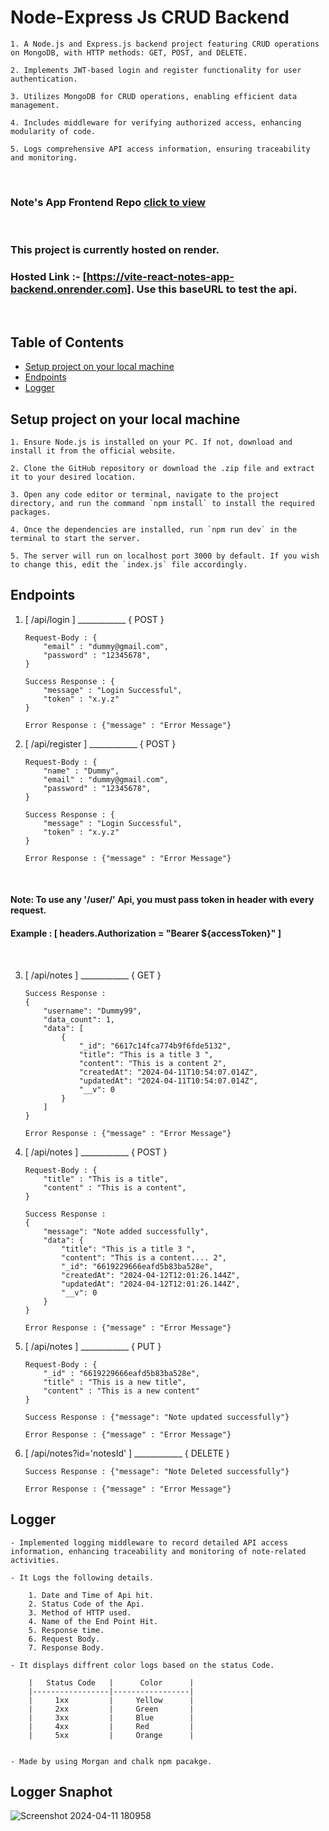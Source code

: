 # Node-Express Js CRUD Backend 

    1. A Node.js and Express.js backend project featuring CRUD operations on MongoDB, with HTTP methods: GET, POST, and DELETE.

    2. Implements JWT-based login and register functionality for user authentication.

    3. Utilizes MongoDB for CRUD operations, enabling efficient data management.

    4. Includes middleware for verifying authorized access, enhancing modularity of code.

    5. Logs comprehensive API access information, ensuring traceability and monitoring.

<br/>

### Note's App Frontend Repo [click to view](https://github.com/rishi058/-Vite-React-Notes-App)

<br/>

### This project is currently hosted on render.
### Hosted Link :- [https://vite-react-notes-app-backend.onrender.com]. Use this baseURL to test the api.

<br/>

## Table of Contents

- [Setup project on your local machine](#Setup-project-on-your-local-machine)
- [Endpoints](#Endpoints)
- [Logger](#Logger)

## Setup project on your local machine

    1. Ensure Node.js is installed on your PC. If not, download and install it from the official website.

    2. Clone the GitHub repository or download the .zip file and extract it to your desired location.

    3. Open any code editor or terminal, navigate to the project directory, and run the command `npm install` to install the required packages.

    4. Once the dependencies are installed, run `npm run dev` in the terminal to start the server.

    5. The server will run on localhost port 3000 by default. If you wish to change this, edit the `index.js` file accordingly.

## Endpoints

1.  [  /api/login  ] ____________ { POST }

        Request-Body : {
            "email" : "dummy@gmail.com",
            "password" : "12345678",
        }

        Success Response : {
            "message" : "Login Successful",
            "token" : "x.y.z"
        }
        
        Error Response : {"message" : "Error Message"}

2.  [  /api/register  ] ____________ { POST }

        Request-Body : {
            "name" : "Dummy",
            "email" : "dummy@gmail.com",
            "password" : "12345678",
        }

        Success Response : {
            "message" : "Login Successful",
            "token" : "x.y.z"
        }
        
        Error Response : {"message" : "Error Message"}

<br/>

#### Note: To use any '/user/' Api, you must pass token in header with every request.
#### Example : [ headers.Authorization = "Bearer ${accessToken}" ]

<br/>

3.  [  /api/notes  ] ____________ { GET }

        Success Response :
        {
            "username": "Dummy99",
            "data_count": 1,
            "data": [
                {
                    "_id": "6617c14fca774b9f6fde5132",
                    "title": "This is a title 3 ",
                    "content": "This is a content 2",
                    "createdAt": "2024-04-11T10:54:07.014Z",
                    "updatedAt": "2024-04-11T10:54:07.014Z",
                    "__v": 0
                }
            ]
        } 

        Error Response : {"message" : "Error Message"}

4.  [  /api/notes  ] ____________ { POST }

        Request-Body : {
            "title" : "This is a title",
            "content" : "This is a content",
        }

        Success Response : 
        {
            "message": "Note added successfully",
            "data": {
                "title": "This is a title 3 ",
                "content": "This is a content.... 2",
                "_id": "6619229666eafd5b83ba528e",
                "createdAt": "2024-04-12T12:01:26.144Z",
                "updatedAt": "2024-04-12T12:01:26.144Z",
                "__v": 0
            }
        }
        
        Error Response : {"message" : "Error Message"}

4.  [  /api/notes  ] ____________ { PUT }

        Request-Body : {
            "_id" : "6619229666eafd5b83ba528e",
            "title" : "This is a new title",
            "content" : "This is a new content"
        }
        
        Success Response : {"message": "Note updated successfully"}
        
        Error Response : {"message" : "Error Message"}

5.  [  /api/notes?id='notesId'  ] ____________ { DELETE }
        
        Success Response : {"message": "Note Deleted successfully"}
        
        Error Response : {"message" : "Error Message"} 

## Logger
    
    - Implemented logging middleware to record detailed API access information, enhancing traceability and monitoring of note-related activities.

    - It Logs the following details.

        1. Date and Time of Api hit.
        2. Status Code of the Api.
        3. Method of HTTP used.
        4. Name of the End Point Hit.
        5. Response time.
        6. Request Body.
        7. Response Body.

    - It displays diffrent color logs based on the status Code.

        |   Status Code   |      Color      |
        |-----------------|-----------------|
        |     1xx         |     Yellow      |
        |     2xx         |     Green       |
        |     3xx         |     Blue        |
        |     4xx         |     Red         |
        |     5xx         |     Orange      |

      
    - Made by using Morgan and chalk npm pacakge.

## Logger Snaphot  
![Screenshot 2024-04-11 180958](https://github.com/rishi058/-Vite-React-Notes-App-Backend/assets/97884033/7ec3a69b-7ae4-45bd-84e8-1f2f4e9b9859)

